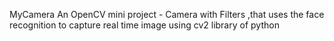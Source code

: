MyCamera
An OpenCV mini project - Camera with Filters ,that uses the face recognition to
capture real time image using cv2 library of python
